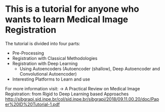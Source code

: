 # This is a tutorial for anyone who wants to learn Medical Image Registration

The tutorial is divided into four parts:
- Pre-Processing
- Registration with Classical Methodologies
- Registration with Deep Learning 
  - Using Autoencoders (Autoencoder (shallow), Deep Autoencoder and Convolutional Autoencoder)
- Interesting Platforms to Learn and use

For more information visit: -> A Practical Review on Medical Image Registration: from Rigid to Deep Learning based Approaches
http://sibgrapi.sid.inpe.br/col/sid.inpe.br/sibgrapi/2018/09.11.00.20/doc/Paper%20ID%20Tutorial-1.pdf



